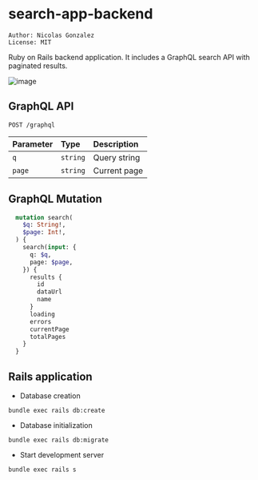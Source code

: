 # search-app-backend

```
Author: Nicolas Gonzalez
License: MIT
```

Ruby on Rails backend application. It includes a GraphQL search API with paginated results.

![image](https://user-images.githubusercontent.com/26479/163653446-3cf3454a-6591-4504-8f02-c238aba4d811.png)

## GraphQL API

```http
POST /graphql
```

| Parameter | Type | Description |
| :--- | :--- | :--- |
| `q` | `string` | Query string |
| `page` | `string` | Current page |

## GraphQL Mutation

```graphql
  mutation search(
    $q: String!,
    $page: Int!,
  ) {
    search(input: {
      q: $q,
      page: $page,
    }) {
      results {
        id
        dataUrl
        name
      }
      loading
      errors
      currentPage
      totalPages
    }
  }
```

## Rails application

* Database creation
```shell
bundle exec rails db:create
```

* Database initialization
```shell
bundle exec rails db:migrate
```

* Start development server
```shell
bundle exec rails s
```

